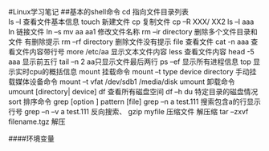 #Linux学习笔记
 ##基本的shell命令
    cd  指向文件目录列表  
	ls –l 查看文件基本信息
	touch 新建文件
	cp 复制文件  cp –R XXX/  XX2
	ls –l aaa
	ln 链接文件 ln –s 
	mv aa aa1 修改文件名称
	rm –ir directory 删除多个文件目录和文件 有删除提示
	rm –rf directory 删除文件没有提示 
	file 查看文件
	cat  -n aaa 查看文件内容带行号 
	more /etc/aa 显示文本文件内容 
	less 查看文件内容
	head -5 aaa 显示前五行
	tail –n 2 aa只显示文件最后两行
	ps –ef 显示所有进程信息
	top 显示实时cpu的概括信息
	mount 挂载命令 
	mount –t type device directory 手动挂载媒体设备命令
	mount –t vfat /dev/sdb1 /media/disk
	umount 卸载命令
	umount [directory| device]
	df 查看所有磁盘空间
	df –h
	du 特定目录的磁盘情况
	sort 排序命令
	grep [option ] pattern [file]
	grep –n a test.111 搜索包含a的行显示行号
	grep –n –v a test.111 反向搜索、
	gzip myfile 压缩文件
	解压缩 tar –zxvf filename.tgz 解压

####环境变量
